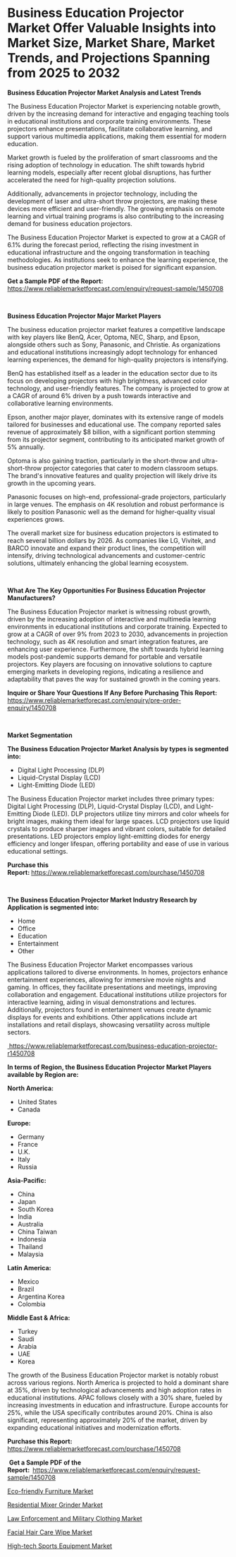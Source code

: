 <p><h1>Business Education Projector Market Offer Valuable Insights into Market Size, Market Share, Market Trends, and Projections Spanning from 2025 to 2032</h1></p><p><strong>Business Education Projector Market Analysis and Latest Trends</strong></p>
<p><p>The Business Education Projector Market is experiencing notable growth, driven by the increasing demand for interactive and engaging teaching tools in educational institutions and corporate training environments. These projectors enhance presentations, facilitate collaborative learning, and support various multimedia applications, making them essential for modern education. </p><p>Market growth is fueled by the proliferation of smart classrooms and the rising adoption of technology in education. The shift towards hybrid learning models, especially after recent global disruptions, has further accelerated the need for high-quality projection solutions. </p><p>Additionally, advancements in projector technology, including the development of laser and ultra-short throw projectors, are making these devices more efficient and user-friendly. The growing emphasis on remote learning and virtual training programs is also contributing to the increasing demand for business education projectors.</p><p>The Business Education Projector Market is expected to grow at a CAGR of 6.1% during the forecast period, reflecting the rising investment in educational infrastructure and the ongoing transformation in teaching methodologies. As institutions seek to enhance the learning experience, the business education projector market is poised for significant expansion.</p></p>
<p><strong>Get a Sample PDF of the Report:&nbsp;</strong> <a href="https://www.reliablemarketforecast.com/enquiry/request-sample/1450708?utm_campaign=950&utm_medium=2&utm_source=Github&utm_content=ia&utm_term=05042025&utm_id=business-education-projector">https://www.reliablemarketforecast.com/enquiry/request-sample/1450708</a></p>
<p>&nbsp;</p>
<p><strong>Business Education Projector Major Market Players</strong></p>
<p><p>The business education projector market features a competitive landscape with key players like BenQ, Acer, Optoma, NEC, Sharp, and Epson, alongside others such as Sony, Panasonic, and Christie. As organizations and educational institutions increasingly adopt technology for enhanced learning experiences, the demand for high-quality projectors is intensifying.</p><p>BenQ has established itself as a leader in the education sector due to its focus on developing projectors with high brightness, advanced color technology, and user-friendly features. The company is projected to grow at a CAGR of around 6% driven by a push towards interactive and collaborative learning environments.</p><p>Epson, another major player, dominates with its extensive range of models tailored for businesses and educational use. The company reported sales revenue of approximately $8 billion, with a significant portion stemming from its projector segment, contributing to its anticipated market growth of 5% annually.</p><p>Optoma is also gaining traction, particularly in the short-throw and ultra-short-throw projector categories that cater to modern classroom setups. The brand's innovative features and quality projection will likely drive its growth in the upcoming years.</p><p>Panasonic focuses on high-end, professional-grade projectors, particularly in large venues. The emphasis on 4K resolution and robust performance is likely to position Panasonic well as the demand for higher-quality visual experiences grows.</p><p>The overall market size for business education projectors is estimated to reach several billion dollars by 2026. As companies like LG, Vivitek, and BARCO innovate and expand their product lines, the competition will intensify, driving technological advancements and customer-centric solutions, ultimately enhancing the global learning ecosystem.</p></p>
<p>&nbsp;</p>
<p><strong>What Are The Key Opportunities For Business Education Projector Manufacturers?</strong></p>
<p><p>The Business Education Projector market is witnessing robust growth, driven by the increasing adoption of interactive and multimedia learning environments in educational institutions and corporate training. Expected to grow at a CAGR of over 9% from 2023 to 2030, advancements in projection technology, such as 4K resolution and smart integration features, are enhancing user experience. Furthermore, the shift towards hybrid learning models post-pandemic supports demand for portable and versatile projectors. Key players are focusing on innovative solutions to capture emerging markets in developing regions, indicating a resilience and adaptability that paves the way for sustained growth in the coming years.</p></p>
<p><strong>Inquire or Share Your Questions If Any Before Purchasing This Report:</strong> <a href="https://www.reliablemarketforecast.com/enquiry/pre-order-enquiry/1450708?utm_campaign=950&utm_medium=2&utm_source=Github&utm_content=ia&utm_term=05042025&utm_id=business-education-projector">https://www.reliablemarketforecast.com/enquiry/pre-order-enquiry/1450708</a></p>
<p>&nbsp;</p>
<p><strong>Market Segmentation</strong></p>
<p><strong>The Business Education Projector Market Analysis by types is segmented into:</strong></p>
<p><ul><li>Digital Light Processing (DLP)</li><li>Liquid-Crystal Display (LCD)</li><li>Light-Emitting Diode (LED)</li></ul></p>
<p><p>The Business Education Projector market includes three primary types: Digital Light Processing (DLP), Liquid-Crystal Display (LCD), and Light-Emitting Diode (LED). DLP projectors utilize tiny mirrors and color wheels for bright images, making them ideal for large spaces. LCD projectors use liquid crystals to produce sharper images and vibrant colors, suitable for detailed presentations. LED projectors employ light-emitting diodes for energy efficiency and longer lifespan, offering portability and ease of use in various educational settings.</p></p>
<p><strong>Purchase this Report:&nbsp;</strong><a href="https://www.reliablemarketforecast.com/purchase/1450708?utm_campaign=950&utm_medium=2&utm_source=Github&utm_content=ia&utm_term=05042025&utm_id=business-education-projector">https://www.reliablemarketforecast.com/purchase/1450708</a></p>
<p>&nbsp;</p>
<p><strong>The Business Education Projector Market Industry Research by Application is segmented into:</strong></p>
<p><ul><li>Home</li><li>Office</li><li>Education</li><li>Entertainment</li><li>Other</li></ul></p>
<p><p>The Business Education Projector Market encompasses various applications tailored to diverse environments. In homes, projectors enhance entertainment experiences, allowing for immersive movie nights and gaming. In offices, they facilitate presentations and meetings, improving collaboration and engagement. Educational institutions utilize projectors for interactive learning, aiding in visual demonstrations and lectures. Additionally, projectors found in entertainment venues create dynamic displays for events and exhibitions. Other applications include art installations and retail displays, showcasing versatility across multiple sectors.</p></p>
<p><a href="https://www.reliablemarketforecast.com/business-education-projector-r1450708?utm_campaign=950&utm_medium=2&utm_source=Github&utm_content=ia&utm_term=05042025&utm_id=business-education-projector">&nbsp;https://www.reliablemarketforecast.com/business-education-projector-r1450708</a></p>
<p><strong>In terms of Region, the Business Education Projector Market Players available by Region are:</strong></p>
<p>
    <p> <strong> North America: </strong>
        <ul>
            <li>United States</li>
            <li>Canada</li>
        </ul>
        </p> 
    <p> <strong> Europe: </strong>
        <ul>
            <li>Germany</li>
            <li>France</li>
            <li>U.K.</li>
            <li>Italy</li>
            <li>Russia</li>
        </ul>
        </p> 
    <p> <strong> Asia-Pacific: </strong>
        <ul>
            <li>China</li>
            <li>Japan</li>
            <li>South Korea</li>
            <li>India</li>
            <li>Australia</li>
            <li>China Taiwan</li>
            <li>Indonesia</li>
            <li>Thailand</li>
            <li>Malaysia</li>
        </ul>
        </p> 
    <p> <strong> Latin America: </strong>
        <ul>
            <li>Mexico</li>
            <li>Brazil</li>
            <li>Argentina Korea</li>
            <li>Colombia</li>
        </ul>
        </p> 
    <p> <strong> Middle East & Africa: </strong>
        <ul>
            <li>Turkey</li>
            <li>Saudi</li>
            <li>Arabia</li>
            <li>UAE</li>
            <li>Korea</li>
        </ul>
    </p>
    </p>
<p><p>The growth of the Business Education Projector market is notably robust across various regions. North America is projected to hold a dominant share at 35%, driven by technological advancements and high adoption rates in educational institutions. APAC follows closely with a 30% share, fueled by increasing investments in education and infrastructure. Europe accounts for 25%, while the USA specifically contributes around 20%. China is also significant, representing approximately 20% of the market, driven by expanding educational initiatives and modernization efforts.</p></p>
<p><strong>Purchase this Report: </strong><a href="https://www.reliablemarketforecast.com/purchase/1450708?utm_campaign=950&utm_medium=2&utm_source=Github&utm_content=ia&utm_term=05042025&utm_id=business-education-projector">https://www.reliablemarketforecast.com/purchase/1450708</a></p>
<p>&nbsp;<strong>Get a Sample PDF of the Report:&nbsp;&nbsp;</strong><a href="https://www.reliablemarketforecast.com/enquiry/request-sample/1450708?utm_campaign=950&utm_medium=2&utm_source=Github&utm_content=ia&utm_term=05042025&utm_id=business-education-projector">https://www.reliablemarketforecast.com/enquiry/request-sample/1450708</a></p>
<p><strong></strong></p>
<p><p><a href="https://github.com/ocambdidarhz/Market-Research-Report-List-1/blob/main/eco-friendly-furniture-market.md?utm_campaign=950&utm_medium=2&utm_source=Github&utm_content=ia&utm_term=05042025&utm_id=business-education-projector">Eco-friendly Furniture Market</a></p><p><a href="https://github.com/arifasabeygb/Market-Research-Report-List-1/blob/main/residential-mixer-grinder-market.md?utm_campaign=950&utm_medium=2&utm_source=Github&utm_content=ia&utm_term=05042025&utm_id=business-education-projector">Residential Mixer Grinder Market</a></p><p><a href="https://github.com/oshodikurc/Market-Research-Report-List-1/blob/main/law-enforcement-and-military-clothing-market.md?utm_campaign=950&utm_medium=2&utm_source=Github&utm_content=ia&utm_term=05042025&utm_id=business-education-projector">Law Enforcement and Military Clothing Market</a></p><p><a href="https://github.com/aslinalirey9/Market-Research-Report-List-1/blob/main/facial-hair-care-wipe-market.md?utm_campaign=950&utm_medium=2&utm_source=Github&utm_content=ia&utm_term=05042025&utm_id=business-education-projector">Facial Hair Care Wipe Market</a></p><p><a href="https://github.com/ajegiobitsa/Market-Research-Report-List-1/blob/main/high-tech-sports-equipment-market.md?utm_campaign=950&utm_medium=2&utm_source=Github&utm_content=ia&utm_term=05042025&utm_id=business-education-projector">High-tech Sports Equipment Market</a></p></p>